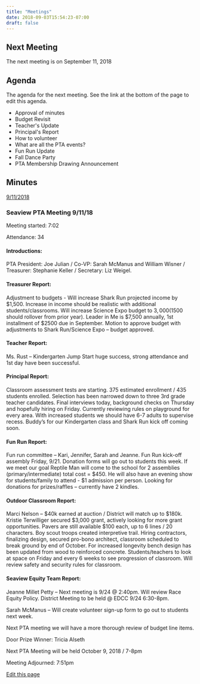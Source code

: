 ```yaml
---
title: "Meetings"
date: 2018-09-03T15:54:23-07:00
draft: false
---
```


## Next Meeting

The next meeting is on September 11, 2018

## Agenda

The agenda for the next meeting. See the link at the bottom of the page to edit this agenda.

- Approval of minutes
- Budget Revisit
- Teacher's Update
- Principal's Report
- How to volunteer
- What are all the PTA events?
- Fun Run Update
- Fall Dance Party
- PTA Membership Drawing Announcement

## Minutes
[9/11/2018](#seaview-pta-meeting-9-11-18)

### Seaview PTA Meeting 9/11/18

Meeting started: 7:02

Attendance: 34

#### Introductions: 

PTA President: Joe Julian / Co-VP: Sarah McManus and William Wisner / Treasurer: Stephanie Keller / Secretary: Liz Weigel.

#### Treasurer Report: 

Adjustment to budgets - Will increase Shark Run projected income by $1,500. Increase in income should be realistic with additional students/classrooms. Will increase Science Expo budget to $3,000 ($1500 should rollover from prior year). Leader in Me is $7,500 annually, 1st installment of $2500 due in September. Motion to approve budget with adjustments to Shark Run/Science Expo – budget approved. 

#### Teacher Report: 

Ms. Rust – Kindergarten Jump Start huge success, strong attendance and 1st day have been successful. 

#### Principal Report: 

Classroom assessment tests are starting. 375 estimated enrollment / 435 students enrolled. Selection has been narrowed down to three 3rd grade teacher candidates. Final interviews today, background checks on Thursday and hopefully hiring on Friday. Currently reviewing rules on playground for every area. With increased students we should have 6-7 adults to supervise recess. Buddy’s for our Kindergarten class and Shark Run kick off coming soon.   

#### Fun Run Report: 

Fun run committee – Kari, Jennifer, Sarah and Jeanne. Fun Run kick-off assembly Friday, 9/21. Donation forms will go out to students this week. If we meet our goal Reptile Man will come to the school for 2 assemblies (primary/intermediate) total cost = $450. He will also have an evening show for students/family to attend - $1 admission per person. Looking for donations for prizes/raffles – currently have 2 kindles. 

#### Outdoor Classroom Report: 

Marci Nelson – $40k earned at auction / District will match up to $180k. Kristie Terwilliger secured $3,000 grant, actively looking for more grant opportunities. Pavers are still available $100 each, up to 6 lines / 20 characters. Boy scout troops created interpretive trail. Hiring contractors, finalizing design, secured pro-bono architect, classroom scheduled to break ground by end of October. For increased longevity bench design has been updated from wood to reinforced concrete. Students/teachers to look at space on Friday and every 6 weeks to see progression of classroom. Will review safety and security rules for classroom.

#### Seaview Equity Team Report: 

Jeanne Millet Petty – Next meeting is 9/24 @ 2:40pm. Will review Race Equity Policy. District Meeting to be held @ EDCC 9/24 6:30-8pm. 

Sarah McManus – Will create volunteer sign-up form to go out to students next week. 

Next PTA meeting we will have a more thorough review of budget line items. 

Door Prize Winner: Tricia Alseth

Next PTA Meeting will be held October 9, 2018 / 7-8pm

Meeting Adjourned: 7:51pm


[Edit this page](https://github.com/seaviewpta/seaviewpta_com/edit/master/content/blogs/meetings.md)
